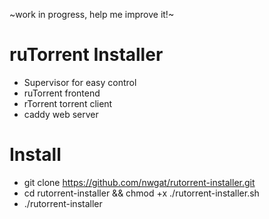 ~work in progress, help me improve it!~


# ruTorrent Installer

* Supervisor for easy control
* ruTorrent frontend 
* rTorrent torrent client
* caddy web server


# Install
* git clone https://github.com/nwgat/rutorrent-installer.git
* cd rutorrent-installer && chmod +x ./rutorrent-installer.sh
* ./rutorrent-installer
